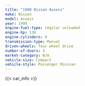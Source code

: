 ```yaml
---
title: "1990 Nissan Axxess"
make: Nissan
model: Axxess
year: 1990
engine-fuel-type: regular unleaded
engine-hp: 138
engine-cylinders: 4
transmission-type: Manual
driven-wheels: four wheel drive
number-of-doors: 3
market-category: N/A
vehicle-size: Compact
vehicle-style: Passenger Minivan
---
```


{{< car_info >}}
